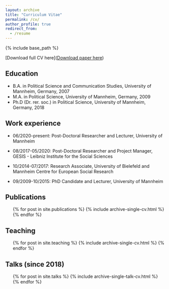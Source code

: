 ```yaml
---
layout: archive
title: "Curriculum Vitae"
permalink: /cv/
author_profile: true
redirect_from:
  - /resume
---
```


{% include base_path %}

[Download full CV here]([Download paper here](http://academicpages.github.io/files/paper1.pdf))


## Education

* B.A. in Political Science and Communication Studies, University of Mannheim, Germany, 2007
* M.A. in Political Science, University of Mannheim, Germany, 2009
* Ph.D (Dr. rer. soc.) in Political Science, University of Mannheim, Germany, 2018

## Work experience

* 06/2020-present: Post-Doctoral Researcher and Lecturer, University of Mannheim

* 08/2017-05/2020: Post-Doctoral Researcher and Project Manager, GESIS - Leibniz Institute for the Social Sciences

* 10/2014-07/2017: Research Associate, University of Bielefeld and Mannheim Centre for European Social Research

* 09/2009-10/2015: PhD Candidate and Lecturer, University of Mannheim

## Publications

  <ul>{% for post in site.publications %}
    {% include archive-single-cv.html %}
  {% endfor %}</ul>

## Teaching

  <ul>{% for post in site.teaching %}
    {% include archive-single-cv.html %}
  {% endfor %}</ul>

## Talks (since 2018)

  <ul>{% for post in site.talks %}
    {% include archive-single-talk-cv.html %}
  {% endfor %}</ul>
